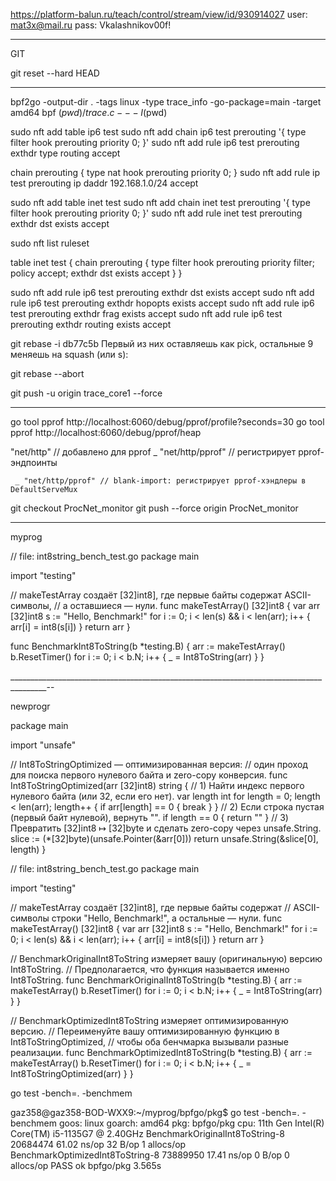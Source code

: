 
https://platform-balun.ru/teach/control/stream/view/id/930914027
user: mat3x@mail.ru
pass: Vkalashnikov00f!

__________________________________________________
GIT

git reset --hard HEAD
____________________________________________________



bpf2go -output-dir . -tags linux -type trace_info -go-package=main -target amd64 bpf $(pwd)/trace.c -- -I$(pwd)



sudo nft add table ip6 test
sudo nft add chain ip6 test prerouting '{ type filter hook prerouting priority 0; }'
sudo nft add rule ip6 test prerouting exthdr type routing accept

chain prerouting {
    type nat hook prerouting priority 0;
}
sudo nft add rule ip test prerouting ip daddr 192.168.1.0/24 accept




sudo nft add table inet test
sudo nft add chain inet test prerouting '{ type filter hook prerouting priority 0; }'
sudo nft add rule inet test prerouting exthdr dst exists accept


sudo nft list ruleset

table inet test {
        chain prerouting {
                type filter hook prerouting priority filter; policy accept;
                exthdr dst exists accept
        }
}


sudo nft add rule ip6 test prerouting exthdr dst exists accept
sudo nft add rule ip6 test prerouting exthdr hopopts exists accept
sudo nft add rule ip6 test prerouting exthdr frag exists accept
sudo nft add rule ip6 test prerouting exthdr routing exists accept



git rebase -i db77c5b 
Первый из них оставляешь как pick, остальные 9 меняешь на squash (или s):

git rebase --abort


git push -u origin trace_core1 --force







_______________________________________________________________________________________________


go tool pprof http://localhost:6060/debug/pprof/profile?seconds=30
go tool pprof http://localhost:6060/debug/pprof/heap



"net/http"      // добавлено для pprof
	_ "net/http/pprof" // регистрирует pprof-эндпоинты

     _ "net/http/pprof" // blank-import: регистрирует pprof-хэндлеры в DefaultServeMux



git checkout ProcNet_monitor
git push --force origin ProcNet_monitor

____________________________________________________________________________________________________
myprog

// file: int8string_bench_test.go
package main

import "testing"

// makeTestArray создаёт [32]int8], где первые байты содержат ASCII-символы,
// а оставшиеся — нули.
func makeTestArray() [32]int8 {
	var arr [32]int8
	s := "Hello, Benchmark!"
	for i := 0; i < len(s) && i < len(arr); i++ {
		arr[i] = int8(s[i])
	}
	return arr
}

func BenchmarkInt8ToString(b *testing.B) {
	arr := makeTestArray()
	b.ResetTimer()
	for i := 0; i < b.N; i++ {
		_ = Int8ToString(arr)
	}
}

_______________________________________________________________________________________--

newprogr

package main

import "unsafe"

// Int8ToStringOptimized — оптимизированная версия:
// один проход для поиска первого нулевого байта и zero-copy конверсия.
func Int8ToStringOptimized(arr [32]int8) string {
    // 1) Найти индекс первого нулевого байта (или 32, если его нет).
    var length int
    for length = 0; length < len(arr); length++ {
        if arr[length] == 0 {
            break
        }
    }
    // 2) Если строка пустая (первый байт нулевой), вернуть "".
    if length == 0 {
        return ""
    }
    // 3) Превратить [32]int8 ↦ [32]byte и сделать zero-copy через unsafe.String.
    slice := (*[32]byte)(unsafe.Pointer(&arr[0]))
    return unsafe.String(&slice[0], length)
}




// file: int8string_bench_test.go
package main

import "testing"

// makeTestArray создаёт [32]int8], где первые байты содержат
// ASCII-символы строки "Hello, Benchmark!", а остальные — нули.
func makeTestArray() [32]int8 {
	var arr [32]int8
	s := "Hello, Benchmark!"
	for i := 0; i < len(s) && i < len(arr); i++ {
		arr[i] = int8(s[i])
	}
	return arr
}

// BenchmarkOriginalInt8ToString измеряет вашу (оригинальную) версию Int8ToString.
// Предполагается, что функция называется именно Int8ToString.
func BenchmarkOriginalInt8ToString(b *testing.B) {
	arr := makeTestArray()
	b.ResetTimer()
	for i := 0; i < b.N; i++ {
		_ = Int8ToString(arr)
	}
}

// BenchmarkOptimizedInt8ToString измеряет оптимизированную версию.
// Переименуйте вашу оптимизированную функцию в Int8ToStringOptimized,
// чтобы оба бенчмарка вызывали разные реализации.
func BenchmarkOptimizedInt8ToString(b *testing.B) {
	arr := makeTestArray()
	b.ResetTimer()
	for i := 0; i < b.N; i++ {
		_ = Int8ToStringOptimized(arr)
	}
}



go test -bench=. -benchmem


gaz358@gaz358-BOD-WXX9:~/myprog/bpfgo/pkg$ go test -bench=. -benchmem
goos: linux
goarch: amd64
pkg: bpfgo/pkg
cpu: 11th Gen Intel(R) Core(TM) i5-1135G7 @ 2.40GHz
BenchmarkOriginalInt8ToString-8         20684474                61.02 ns/op           32 B/op          1 allocs/op
BenchmarkOptimizedInt8ToString-8        73889950                17.41 ns/op            0 B/op          0 allocs/op
PASS
ok      bpfgo/pkg       3.565s




